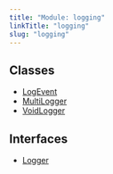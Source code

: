 ```yaml
---
title: "Module: logging"
linkTitle: "logging"
slug: "logging"
---
```


## Classes

-   [LogEvent](../../classes/logging.LogEvent)
-   [MultiLogger](../../classes/logging.MultiLogger)
-   [VoidLogger](../../classes/logging.VoidLogger)

## Interfaces

-   [Logger](../../interfaces/logging.Logger)
